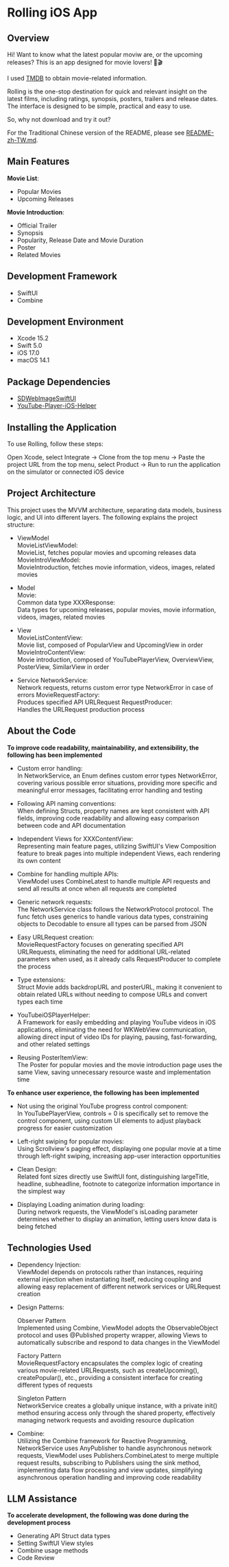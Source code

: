 # Rolling iOS App

## Overview

Hi! Want to know what the latest popular moviw are, or the upcoming releases? This is an app designed for movie lovers! 🍿🎬

I used [TMDB](https://developer.themoviedb.org/docs/getting-started) to obtain movie-related information.

Rolling is the one-stop destination for quick and relevant insight on the latest films, including ratings, synopsis, posters, trailers and release dates. The interface is designed to be simple, practical and easy to use.

So, why not download and try it out?

For the Traditional Chinese version of the README, please see [README-zh-TW.md](https://github.com/KevinLu0102/Rolling/blob/main/README-zh-tw.md).

## Main Features

**Movie List**:
- Popular Movies
- Upcoming Releases

**Movie Introduction**:
- Official Trailer
- Synopsis
- Popularity, Release Date and Movie Duration
- Poster 
- Related Movies

## Development Framework
- SwiftUI
- Combine

## Development Environment

- Xcode 15.2  
- Swift 5.0  
- iOS 17.0  
- macOS 14.1  

## Package Dependencies

- [SDWebImageSwiftUI](https://github.com/SDWebImage/SDWebImageSwiftUI)
- [YouTube-Player-iOS-Helper](https://github.com/youtube/youtube-ios-player-helper)

## Installing the Application

To use Rolling, follow these steps:

Open Xcode, select Integrate -> Clone from the top menu -> Paste the project URL from the top menu, select Product -> Run to run the application on the simulator or connected iOS device

## Project Architecture

This project uses the MVVM architecture, separating data models, business logic, and UI into different layers. The following explains the project structure:

- ViewModel  
  MovieListViewModel:    
  MovieList, fetches popular movies and upcoming releases data  
  MovieIntroViewModel:  
  MovieIntroduction, fetches movie information, videos, images, related movies  

- Model  
  Movie:  
  Common data type
  XXXResponse:  
  Data types for upcoming releases, popular movies, movie information, videos, images, related movies

- View  
  MovieListContentView:  
  Movie list, composed of PopularView and UpcomingView in order  
  MovieIntroContentView:  
  Movie introduction, composed of YouTubePlayerView, OverviewView, PosterView, SimilarView in order

- Service
  NetworkService:  
  Network requests, returns custom error type NetworkError in case of errors
  MovieRequestFactory:  
  Produces specified API URLRequest
  RequestProducer:  
  Handles the URLRequest production process

## About the Code

**To improve code readability, maintainability, and extensibility, the following has been implemented**

- Custom error handling:  
In NetworkService, an Enum defines custom error types NetworkError, covering various possible error situations, providing more specific and meaningful error messages, facilitating error handling and testing

- Following API naming conventions:  
When defining Structs, property names are kept consistent with API fields, improving code readability and allowing easy comparison between code and API documentation

- Independent Views for XXXContentView:  
Representing main feature pages, utilizing SwiftUI's View Composition feature to break pages into multiple independent Views, each rendering its own content

- Combine for handling multiple APIs:  
ViewModel uses CombineLatest to handle multiple API requests and send all results at once when all requests are completed

- Generic network requests:  
The NetworkService class follows the NetworkProtocol protocol. The func fetch uses generics to handle various data types, constraining objects to Decodable to ensure all types can be parsed from JSON

- Easy URLRequest creation:  
MovieRequestFactory focuses on generating specified API URLRequests, eliminating the need for additional URL-related parameters when used, as it already calls RequestProducer to complete the process

- Type extensions:  
Struct Movie adds backdropURL and posterURL, making it convenient to obtain related URLs without needing to compose URLs and convert types each time

- YouTubeiOSPlayerHelper:  
A Framework for easily embedding and playing YouTube videos in iOS applications, eliminating the need for WKWebView communication, allowing direct input of video IDs for playing, pausing, fast-forwarding, and other related settings

- Reusing PosterItemView:  
The Poster for popular movies and the movie introduction page uses the same View, saving unnecessary resource waste and implementation time

**To enhance user experience, the following has been implemented**

- Not using the original YouTube progress control component:  
In YouTubePlayerView, controls = 0 is specifically set to remove the control component, using custom UI elements to adjust playback progress for easier customization

- Left-right swiping for popular movies:  
Using Scrollview's paging effect, displaying one popular movie at a time through left-right swiping, increasing app-user interaction opportunities

- Clean Design:  
Related font sizes directly use SwiftUI font, distinguishing largeTitle, headline, subheadline, footnote to categorize information importance in the simplest way

- Displaying Loading animation during loading:  
During network requests, the ViewModel's isLoading parameter determines whether to display an animation, letting users know data is being fetched

## Technologies Used

- Dependency Injection:  
ViewModel depends on protocols rather than instances, requiring external injection when instantiating itself, reducing coupling and allowing easy replacement of different network services or URLRequest creation

- Design Patterns:

  Observer Pattern  
Implemented using Combine, ViewModel adopts the ObservableObject protocol and uses @Published property wrapper, allowing Views to automatically subscribe and respond to data changes in the ViewModel

  Factory Pattern  
MovieRequestFactory encapsulates the complex logic of creating various movie-related URLRequests, such as createUpcoming(), createPopular(), etc., providing a consistent interface for creating different types of requests

  Singleton Pattern  
NetworkService creates a globally unique instance, with a private init() method ensuring access only through the shared property, effectively managing network requests and avoiding resource duplication

- Combine:  
Utilizing the Combine framework for Reactive Programming, NetworkService uses AnyPublisher to handle asynchronous network requests, ViewModel uses Publishers.CombineLatest to merge multiple request results, subscribing to Publishers using the sink method, implementing data flow processing and view updates, simplifying asynchronous operation handling and improving code readability

## LLM Assistance

**To accelerate development, the following was done during the development process**

- Generating API Struct data types
- Setting SwiftUI View styles
- Combine usage methods
- Code Review
